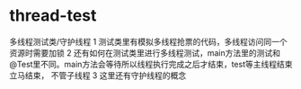 # thread-test
多线程测试类/守护线程
1 测试类里有模拟多线程抢票的代码，多线程访问同一个资源时需要加锁
2 还有如何在测试类里进行多线程测试，main方法里的测试和@Test里不同。main方法会等待所以线程执行完成之后才结束，test等主线程结束立马结束，
不管子线程
3 这里还有守护线程的概念